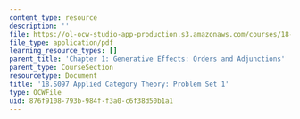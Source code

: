 ```yaml
---
content_type: resource
description: ''
file: https://ol-ocw-studio-app-production.s3.amazonaws.com/courses/18-s097-applied-category-theory-january-iap-2019/876f9108793b984ff3a0c6f38d50b1a1_18-s097iap19ps1.pdf
file_type: application/pdf
learning_resource_types: []
parent_title: 'Chapter 1: Generative Effects: Orders and Adjunctions'
parent_type: CourseSection
resourcetype: Document
title: '18.S097 Applied Category Theory: Problem Set 1'
type: OCWFile
uid: 876f9108-793b-984f-f3a0-c6f38d50b1a1
---
```


